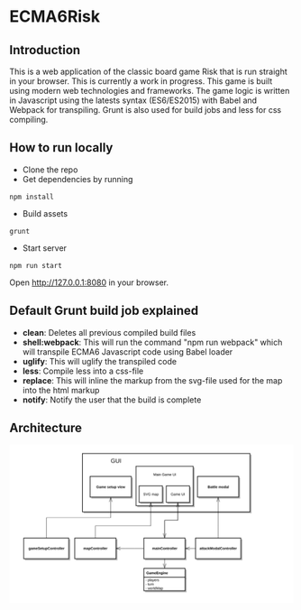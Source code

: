 ECMA6Risk
==========

## Introduction

This is a web application of the classic board game Risk that is run straight in your browser. This is currently a work in progress. This game is built using modern web technologies and frameworks. The game logic is written in Javascript using the latests syntax (ES6/ES2015) with Babel and Webpack for transpiling. Grunt is also used for build jobs and less for css compiling.


## How to run locally

- Clone the repo
- Get dependencies by running

```
npm install
```

- Build assets

```
grunt
```

- Start server

```
npm run start
```

Open http://127.0.0.1:8080 in your browser.

## Default Grunt build job explained

+ **clean**: Deletes all previous compiled build files
+ **shell:webpack**: This will run the command "npm run webpack" which will transpile ECMA6 Javascript code using Babel loader
+ **uglify**: This will uglify the transpiled code
+ **less**: Compile less into a css-file
+ **replace**: This will inline the markup from the svg-file used for the map into the html markup
+ **notify**: Notify the user that the build is complete

## Architecture

![](https://raw.githubusercontent.com/ToWelie89/ECMA6Risk/master/docs/chart.png)
